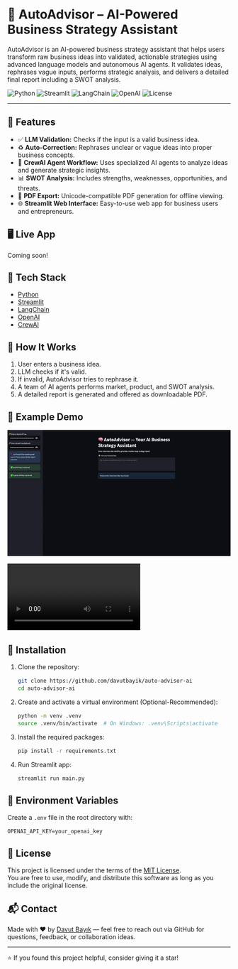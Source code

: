 # 🧠 AutoAdvisor – AI-Powered Business Strategy Assistant

AutoAdvisor is an AI-powered business strategy assistant that helps users transform raw business ideas into validated, actionable strategies using advanced language models and autonomous AI agents. It validates ideas, rephrases vague inputs, performs strategic analysis, and delivers a detailed final report including a SWOT analysis.

![Python](https://img.shields.io/badge/Python-3.12+-blue.svg)
![Streamlit](https://img.shields.io/badge/Built%20with-Streamlit-ff4b4b.svg)
![LangChain](https://img.shields.io/badge/LangChain-enabled-yellow)
![OpenAI](https://img.shields.io/badge/OpenAI-powered-000000.svg?logo=openai)
![License](https://img.shields.io/badge/License-MIT-green.svg)

---

## 🚀 Features

- ✅ **LLM Validation:** Checks if the input is a valid business idea.
- ♻️ **Auto-Correction:** Rephrases unclear or vague ideas into proper business concepts.
- 🧠 **CrewAI Agent Workflow:** Uses specialized AI agents to analyze ideas and generate strategic insights.
- 📊 **SWOT Analysis:** Includes strengths, weaknesses, opportunities, and threats.
- 📄 **PDF Export:** Unicode-compatible PDF generation for offline viewing.
- 🌐 **Streamlit Web Interface:** Easy-to-use web app for business users and entrepreneurs.

## 🖥️ Live App

Coming soon!

## 🧩 Tech Stack

- [Python](https://www.python.org/)
- [Streamlit](https://streamlit.io/)
- [LangChain](https://www.langchain.com/)
- [OpenAI](https://platform.openai.com/)
- [CrewAI](https://github.com/joaomdmoura/crewAI)

## 🧪 How It Works

1. User enters a business idea.
2. LLM checks if it's valid.
3. If invalid, AutoAdvisor tries to rephrase it.
4. A team of AI agents performs market, product, and SWOT analysis.
5. A detailed report is generated and offered as downloadable PDF.

## 🎥 Example Demo

![Example Demo](./assets/example_demo.gif)

![Example Demo](./assets/example_demo.mp4)

## 📂 Installation

1. Clone the repository:

   ```bash
   git clone https://github.com/davutbayik/auto-advisor-ai
   cd auto-advisor-ai

2. Create and activate a virtual environment (Optional-Recommended):

   ```bash
   python -m venv .venv
   source .venv/bin/activate  # On Windows: .venv\Scripts\activate

3. Install the required packages:
   ```bash
   pip install -r requirements.txt

4. Run Streamlit app:
   ```bash
   streamlit run main.py

## 🔑 Environment Variables

Create a `.env` file in the root directory with:

```
OPENAI_API_KEY=your_openai_key
```

## 📄 License

This project is licensed under the terms of the [MIT License](LICENSE).  
You are free to use, modify, and distribute this software as long as you include the original license.

## 📬 Contact

Made with ❤️ by [Davut Bayık](https://github.com/davutbayik) — feel free to reach out via GitHub for questions, feedback, or collaboration ideas.

---

⭐ If you found this project helpful, consider giving it a star!
